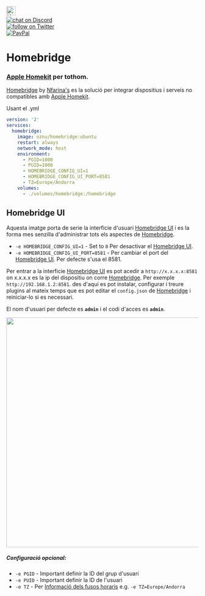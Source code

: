 <img src="https://img.shields.io/badge/Hack-The%20Planet-orange" alt="Hack the planet" height=24>
<a href="https://discord.gg/ahVq54p"></br>
<img src="https://img.shields.io/discord/667340023829626920?logo=discord" alt="chat on Discord"> 
<a href="https://twitter.com/4xsample/follow?screen_name=shields_io"></br>
<img src="https://img.shields.io/twitter/follow/4xsample?style=social&logo=twitter" alt="follow on Twitter"></br>
<a href="https://www.paypal.com/donate/?hosted_button_id=EFVMSRHVBNJP4">
<img src="https://img.shields.io/badge/PayPal-00457C?style=for-the-badge&logo=paypal&logoColor=white" alt="PayPal">
</a>

# Homebridge
### [Apple Homekit](https://www.apple.com/ios/home/) per tothom.

[Homebridge](https://homebridge.io) by [Nfarina's](https://github.com/nfarina) es la solució per integrar dispositius i serveis no compatibles amb [Apple Homekit](https://www.apple.com/ios/home/).

Usant el .yml
```yml
version: '2'
services:
  homebridge:
    image: oznu/homebridge:ubuntu
    restart: always
    network_mode: host
    environment:
      - PGID=1000
      - PUID=1000
      - HOMEBRIDGE_CONFIG_UI=1
      - HOMEBRIDGE_CONFIG_UI_PORT=8581
      - TZ=Europe/Andorra
    volumes:
      - ./volumes/homebridge:/homebridge
```

## Homebridge UI

Aquesta imatge porta de serie la interficie d'usuari [Homebridge UI](https://github.com/oznu/homebridge-config-ui-x) i es la forma mes senzilla d'administrar tots els aspectes de [Homebridge](https://homebridge.io).

* `-e HOMEBRIDGE_CONFIG_UI=1` - Set to `0` Per desactivar el [Homebridge UI](https://github.com/oznu/homebridge-config-ui-x).
* `-e HOMEBRIDGE_CONFIG_UI_PORT=8581` - Per cambiar el port del [Homebridge UI](https://github.com/oznu/homebridge-config-ui-x). Per defecte s'usa el 8581.

Per entrar a la interficie [Homebridge UI](https://github.com/oznu/homebridge-config-ui-x) es pot acedir a `http://x.x.x.x:8581` on x.x.x.x es la ip del dispositiu on corre [Homebridge](https://homebridge.io). Per exemple `http://192.168.1.2:8581`. des d'aquí es pot instalar, configurar i treure plugins al mateix temps que es pot editar el `config.json` de [Homebridge](https://homebridge.io) i reiniciar-lo si es necessari.

El nom d'usuari per defecte es **`admin`** i el codi d'acces es **`admin`**.

<p align="left">
  <img width="600px" src="https://user-images.githubusercontent.com/3979615/71886653-b16d3f80-3190-11ea-9ff8-49dc4ae4fff0.png">
</p>

##### Configuració opcional:

* `-e PGID` - Important definir la ID del grup d'usuari
* `-e PUID` - Important definir la ID de l'usuari
* `-e TZ` - Per [Informació dels fusos horaris](https://ca.wikipedia.org/wiki/Base_de_dades_tz) e.g. `-e TZ=Europe/Andorra`
